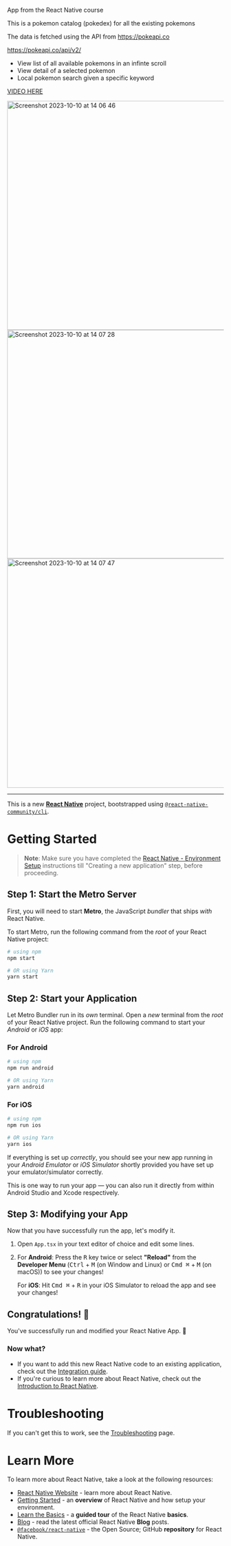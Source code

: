 App from the React Native course

This is a pokemon catalog (pokedex) for all the existing pokemons

The data is fetched using the API from https://pokeapi.co 

https://pokeapi.co/api/v2/

- View list of all available pokemons in an infinte scroll
- View detail of a selected pokemon
- Local pokemon search given a specific keyword

[VIDEO HERE](https://drive.google.com/file/d/19W2BOxtoyBWgA5hSISRWItnqrn-W_XOl/view?usp=drive_link)

<img width="532" alt="Screenshot 2023-10-10 at 14 06 46" src="https://github.com/leoCarrillo-BTS/RN_Pokedex/assets/60411044/ab143e00-7f24-4a43-a82f-979dcd573a54">
<img width="531" alt="Screenshot 2023-10-10 at 14 07 28" src="https://github.com/leoCarrillo-BTS/RN_Pokedex/assets/60411044/294831f5-106a-4fa1-9661-960f2732c3da">
<img width="533" alt="Screenshot 2023-10-10 at 14 07 47" src="https://github.com/leoCarrillo-BTS/RN_Pokedex/assets/60411044/34b5efce-788a-403e-be36-aad612d35d55">

---
This is a new [**React Native**](https://reactnative.dev) project, bootstrapped using [`@react-native-community/cli`](https://github.com/react-native-community/cli).

# Getting Started

>**Note**: Make sure you have completed the [React Native - Environment Setup](https://reactnative.dev/docs/environment-setup) instructions till "Creating a new application" step, before proceeding.

## Step 1: Start the Metro Server

First, you will need to start **Metro**, the JavaScript _bundler_ that ships _with_ React Native.

To start Metro, run the following command from the _root_ of your React Native project:

```bash
# using npm
npm start

# OR using Yarn
yarn start
```

## Step 2: Start your Application

Let Metro Bundler run in its _own_ terminal. Open a _new_ terminal from the _root_ of your React Native project. Run the following command to start your _Android_ or _iOS_ app:

### For Android

```bash
# using npm
npm run android

# OR using Yarn
yarn android
```

### For iOS

```bash
# using npm
npm run ios

# OR using Yarn
yarn ios
```

If everything is set up _correctly_, you should see your new app running in your _Android Emulator_ or _iOS Simulator_ shortly provided you have set up your emulator/simulator correctly.

This is one way to run your app — you can also run it directly from within Android Studio and Xcode respectively.

## Step 3: Modifying your App

Now that you have successfully run the app, let's modify it.

1. Open `App.tsx` in your text editor of choice and edit some lines.
2. For **Android**: Press the <kbd>R</kbd> key twice or select **"Reload"** from the **Developer Menu** (<kbd>Ctrl</kbd> + <kbd>M</kbd> (on Window and Linux) or <kbd>Cmd ⌘</kbd> + <kbd>M</kbd> (on macOS)) to see your changes!

   For **iOS**: Hit <kbd>Cmd ⌘</kbd> + <kbd>R</kbd> in your iOS Simulator to reload the app and see your changes!

## Congratulations! :tada:

You've successfully run and modified your React Native App. :partying_face:

### Now what?

- If you want to add this new React Native code to an existing application, check out the [Integration guide](https://reactnative.dev/docs/integration-with-existing-apps).
- If you're curious to learn more about React Native, check out the [Introduction to React Native](https://reactnative.dev/docs/getting-started).

# Troubleshooting

If you can't get this to work, see the [Troubleshooting](https://reactnative.dev/docs/troubleshooting) page.

# Learn More

To learn more about React Native, take a look at the following resources:

- [React Native Website](https://reactnative.dev) - learn more about React Native.
- [Getting Started](https://reactnative.dev/docs/environment-setup) - an **overview** of React Native and how setup your environment.
- [Learn the Basics](https://reactnative.dev/docs/getting-started) - a **guided tour** of the React Native **basics**.
- [Blog](https://reactnative.dev/blog) - read the latest official React Native **Blog** posts.
- [`@facebook/react-native`](https://github.com/facebook/react-native) - the Open Source; GitHub **repository** for React Native.
